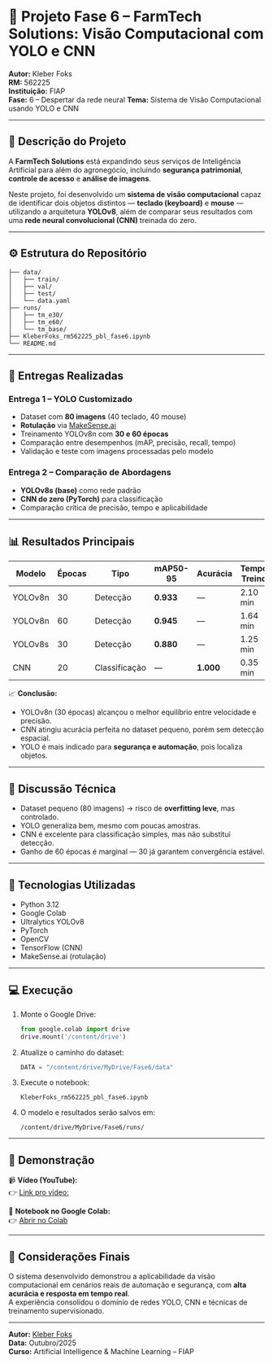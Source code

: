 # 🧠 Projeto Fase 6 – FarmTech Solutions: Visão Computacional com YOLO e CNN

**Autor:** Kleber Foks  
**RM:** 562225  
**Instituição:** FIAP  
**Fase:** 6 – Despertar da rede neural
**Tema:** Sistema de Visão Computacional usando YOLO e CNN  

---

## 📌 Descrição do Projeto

A **FarmTech Solutions** está expandindo seus serviços de Inteligência Artificial para além do agronegócio, incluindo **segurança patrimonial**, **controle de acesso** e **análise de imagens**.

Neste projeto, foi desenvolvido um **sistema de visão computacional** capaz de identificar dois objetos distintos — **teclado (keyboard)** e **mouse** — utilizando a arquitetura **YOLOv8**, além de comparar seus resultados com uma **rede neural convolucional (CNN)** treinada do zero.

---

## ⚙️ Estrutura do Repositório

```
├── data/
│   ├── train/
│   ├── val/
│   ├── test/
│   └── data.yaml
├── runs/
│   ├── tm_e30/
│   ├── tm_e60/
│   └── tm_base/
├── KleberFoks_rm562225_pbl_fase6.ipynb
└── README.md
```

---

## 🚀 Entregas Realizadas

### **Entrega 1 – YOLO Customizado**
- Dataset com **80 imagens** (40 teclado, 40 mouse)
- **Rotulação** via [MakeSense.ai](https://www.makesense.ai)
- Treinamento YOLOv8n com **30 e 60 épocas**
- Comparação entre desempenhos (mAP, precisão, recall, tempo)
- Validação e teste com imagens processadas pelo modelo

### **Entrega 2 – Comparação de Abordagens**
- **YOLOv8s (base)** como rede padrão
- **CNN do zero (PyTorch)** para classificação
- Comparação crítica de precisão, tempo e aplicabilidade

---

## 📊 Resultados Principais

| Modelo | Épocas | Tipo | mAP50-95 | Acurácia | Tempo Treino | Inferência |
|---------|--------|------|-----------|-----------|---------------|-------------|
| YOLOv8n | 30 | Detecção | **0.933** | — | 2.10 min | 0.042 s/img |
| YOLOv8n | 60 | Detecção | **0.945** | — | 1.64 min | 0.026 s/img |
| YOLOv8s | 30 | Detecção | **0.880** | — | 1.25 min | 0.03 s/img |
| CNN | 20 | Classificação | — | **1.000** | 0.35 min | ~0.002 s/img |

📈 **Conclusão:**  
- YOLOv8n (30 épocas) alcançou o melhor equilíbrio entre velocidade e precisão.  
- CNN atingiu acurácia perfeita no dataset pequeno, porém sem detecção espacial.  
- YOLO é mais indicado para **segurança e automação**, pois localiza objetos.  

---

## 🧩 Discussão Técnica

- Dataset pequeno (80 imagens) → risco de **overfitting leve**, mas controlado.  
- YOLO generaliza bem, mesmo com poucas amostras.  
- CNN é excelente para classificação simples, mas não substitui detecção.  
- Ganho de 60 épocas é marginal — 30 já garantem convergência estável.  

---

## 🧠 Tecnologias Utilizadas

- Python 3.12  
- Google Colab  
- Ultralytics YOLOv8  
- PyTorch  
- OpenCV  
- TensorFlow (CNN)  
- MakeSense.ai (rotulação)

---

## 💻 Execução

1. Monte o Google Drive:
   ```python
   from google.colab import drive
   drive.mount('/content/drive')
   ```
2. Atualize o caminho do dataset:
   ```python
   DATA = "/content/drive/MyDrive/Fase6/data"
   ```
3. Execute o notebook:
   ```
   KleberFoks_rm562225_pbl_fase6.ipynb
   ```
4. O modelo e resultados serão salvos em:
   ```
   /content/drive/MyDrive/Fase6/runs/
   ```

---

## 🎥 Demonstração

📹 **Vídeo (YouTube):**  
👉 [Link pro vídeo: ](https://youtu.be/uihRB9A8-Hw)

📓 **Notebook no Google Colab:**  
👉 [Abrir no Colab](https://colab.research.google.com/github/KleberFoks/Cap-1---Despertar-da-rede-neural/blob/main/KleberFoks_rm562225_pbl_fase6.ipynb)

---

## 🧩 Considerações Finais

O sistema desenvolvido demonstrou a aplicabilidade da visão computacional em cenários reais de automação e segurança, com **alta acurácia e resposta em tempo real**.  
A experiência consolidou o domínio de redes YOLO, CNN e técnicas de treinamento supervisionado.

---

**Autor:** [Kleber Foks](https://github.com/)  
**Data:** Outubro/2025  
**Curso:** Artificial Intelligence & Machine Learning – FIAP
